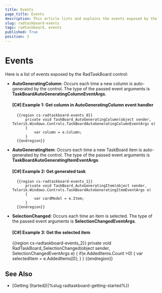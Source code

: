 ```yaml
---
title: Events
page_title: Events
description: This article lists and explains the events exposed by the RadTaskBoard control.
slug: radtaskboard-events
tags: radtaskboard, events
published: True
position: 3
---
```


# Events

Here is a list of events exposed by the RadTaskBoard control:

* **AutoGeneratingColumn**: Occurs each time a new column is auto-generated by the control. The type of the passed event arguments is __TaskBoardAutoGeneratingColumnEventArgs__.

	#### __[C#] Example 1: Get column in AutoGeneratingColumn event handler__
		{{region cs-radtaskboard-events_0}}
			private void TaskBoard_AutoGeneratingColumn(object sender, Telerik.Windows.Controls.TaskBoardAutoGeneratingColumnEventArgs e)
			{
				var column = e.Column;
			}
		{{endregion}}

* **AutoGeneratingItem**: Occurs each time a new TaskBoard item is auto-generated by the control. The type of the passed event arguments is __TaskBoardAutoGeneratingItemEventArgs__.		

	#### __[C#] Example 2: Get generated task__
		{{region cs-radtaskboard-events_1}}
			private void TaskBoard_AutoGeneratingItem(object sender, Telerik.Windows.Controls.TaskBoardAutoGeneratingItemEventArgs e)
			{
				var cardModel = e.Item;
			}
		{{endregion}}	

* **SelectionChanged**: Occurs each time an item is selected. The type of the passed event arguments is __SelectionChangedEventArgs__.	
	
	#### __[C#] Example 3: Get the selected item__
	{{region cs-radtaskboard-events_2}}
		private void RadTaskBoard_SelectionChanged(object sender, SelectionChangedEventArgs e)
		{
			if(e.AddedItems.Count >0)
			{
				var selectedItem = e.AddedItems[0];
			}
		}
	{{endregion}}
	
## See Also  
* [Getting Started]({%slug radtaskboard-getting-started%})

